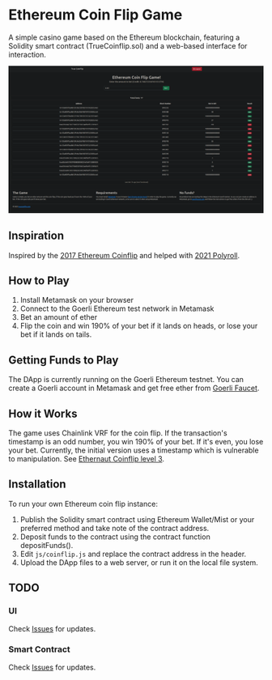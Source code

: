 # Ethereum Coin Flip Game

A simple casino game based on the Ethereum blockchain, featuring a Solidity smart contract (TrueCoinflip.sol) and a web-based interface for interaction.

![screenshot](screenshot.png)


## Inspiration
Inspired by the [2017 Ethereum Coinflip](https://github.com/mariopino/ethereum-coinflip/) and helped with [2021 Polyroll](https://github.com/polyroll/polyroll-game-v2).

## How to Play
1. Install Metamask on your browser
2. Connect to the Goerli Ethereum test network in Metamask
3. Bet an amount of ether
4. Flip the coin and win 190% of your bet if it lands on heads, or lose your bet if it lands on tails.

## Getting Funds to Play
The DApp is currently running on the Goerli Ethereum testnet. You can create a Goerli account in Metamask and get free ether from [Goerli Faucet](https://goerlifaucet.com/).

## How it Works
The game uses Chainlink VRF for the coin flip. If the transaction's timestamp is an odd number, you win 190% of your bet. If it's even, you lose your bet. Currently, the initial version uses a timestamp which is vulnerable to manipulation. See [Ethernaut Coinflip level 3](https://ethernaut.openzeppelin.com/). 

## Installation
To run your own Ethereum coin flip instance:
1. Publish the Solidity smart contract using Ethereum Wallet/Mist or your preferred method and take note of the contract address.
2. Deposit funds to the contract using the contract function depositFunds().
3. Edit `js/coinflip.js` and replace the contract address in the header.
4. Upload the DApp files to a web server, or run it on the local file system.

## TODO
### UI
Check [Issues](https://github.com/YasuBlockchain/TrueCoinflip/issues) for updates.

### Smart Contract
Check [Issues](https://github.com/YasuBlockchain/TrueCoinflip/issues) for updates.
